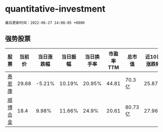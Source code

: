 # quantitative-investment

`最后更新时间：2022-06-27 14:08:05 +0800`

## 强势股票

|股票|当前价|当日涨跌幅|当日振幅|当日换手率|市盈率TTM|总市值|近10日涨跌幅|
|----|----|----|----|----|----|----|----|
|[泰恩康](https://xueqiu.com/S/SZ301263)|29.68|-5.21%|10.19%|20.95%|44.81|70.3亿|25.87%|
|[顺博合金](https://xueqiu.com/S/SZ002996)|18.4|9.98%|11.66%|24.9%|20.61|80.73亿|27.96%|
